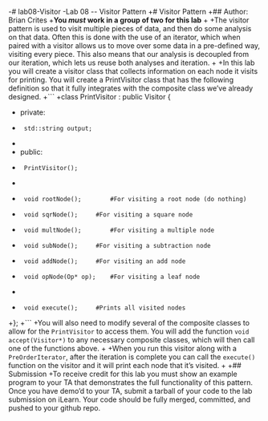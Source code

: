  -# lab08-Visitor
 -Lab 08 -- Visitor Pattern
 +# Visitor Pattern
 +## Author: Brian Crites
 +**You *must* work in a group of two for this lab**
 +
 +The visitor pattern is used to visit multiple pieces of data, and then do some analysis on that data. Often this is done with the use of an iterator, which when paired with a visitor allows us to move over some data in a pre-defined way, visiting every piece. This also means that our analysis is decoupled from our iteration, which lets us reuse both analyses and iteration.
 +
 +In this lab you will create a visitor class that collects information on each node it visits for printing. You will create a PrintVisitor class that has the following definition so that it fully integrates with the composite class we’ve already designed.
 +```
 +class PrintVisitor : public Visitor {
 +	private:
 +		std::string output;
 +
 +	public:
 +		PrintVisitor();
 +
 +		void rootNode();		#For visiting a root node (do nothing)
 +		void sqrNode();		#For visiting a square node
 +		void multNode();		#For visiting a multiple node
 +		void subNode();		#For visiting a subtraction node
 +		void addNode();		#For visiting an add node
 +		void opNode(Op* op);	#For visiting a leaf node
 +
 +		void execute();		#Prints all visited nodes
 +};
 +```
 +You will also need to modify several of the composite classes to allow for the `PrintVisitor` to access them. You will add the function `void accept(Visitor*)` to any necessary composite classes, which will then call one of the functions above.
 +
 +When you run this visitor along with a `PreOrderIterator`, after the iteration is complete you can call the `execute()` function on the visitor and it will print each node that it’s visited.
 +
 +## Submission
 +To receive credit for this lab you must show an example program to your TA that demonstrates the full functionality of this pattern. Once you have demo’d to your TA, submit a tarball of your code to the lab submission on iLearn. Your code should be fully merged, committed, and pushed to your github repo.
